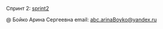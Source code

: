 Спринт 2: [sprint2](https://github.com/ArinaBoykoSergeevna/Yandex_Practicum/tree/sprint2)

@ Бойко Арина Сергеевна
email: abc.arinaBoyko@yandex.ru
